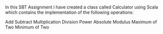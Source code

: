 In this SBT Assignment i have created a class called Calculator using Scala which contains the implementation of the following operations:

Add
Subtract
Multiplication
Division
Power
Absolute
Modulus
Maximum of Two
Minimum of Two

